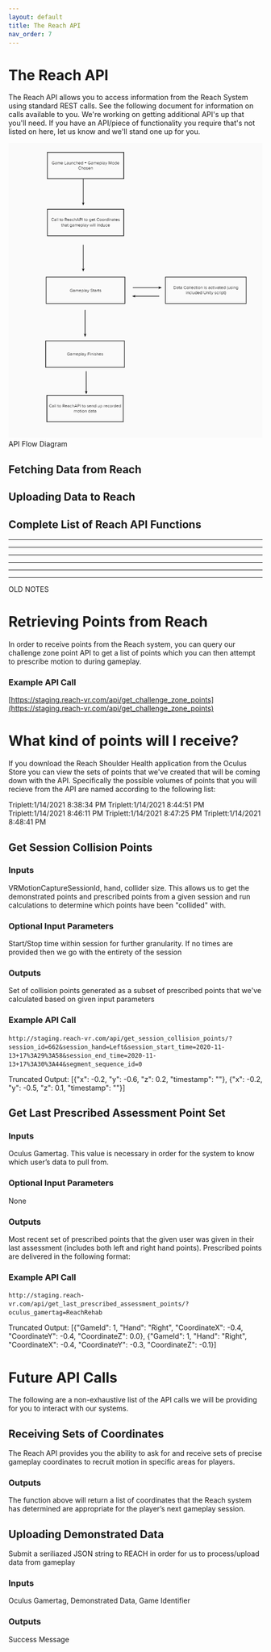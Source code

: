 ```yaml
---
layout: default
title: The Reach API
nav_order: 7
---
```


# The Reach API
The Reach API allows you to access information from the Reach System using standard REST calls. See the following document for information on calls available to you. We're working on getting additional API's up that you'll need. If you have an API/piece of functionality you require that's not listed on here, let us know and we'll stand one up for you. 

![API Flow Diagram](/assets/images/api_flow.PNG)
<span class="caption">API Flow Diagram</span>


## Fetching Data from Reach


## Uploading Data to Reach


## Complete List of Reach API Functions























- - - - - 
- - - - - 
- - - - - 
- - - - - 
- - - - - 
- - - - - 
OLD NOTES

# Retrieving Points from Reach

In order to receive points from the Reach system, you can query our challenge zone 
point API to get a list of points which you can then attempt to prescribe motion to 
during gameplay.  

### Example API Call

[https://staging.reach-vr.com/api/get_challenge_zone_points](https://staging.reach-vr.com/api/get_challenge_zone_points)


# What kind of points will I receive?
If you download the Reach Shoulder Health application from the Oculus Store you can
view the sets of points that we've created that will be coming down with the API. 
Specifically the possible volumes of points that you will recieve from the API are 
named according to the following list:

Triplett:1/14/2021 8:38:34 PM
Triplett:1/14/2021 8:44:51 PM
Triplett:1/14/2021 8:46:11 PM
Triplett:1/14/2021 8:47:25 PM
Triplett:1/14/2021 8:48:41 PM



## Get Session Collision Points

### Inputs

VRMotionCaptureSessionId, hand, collider size. This allows us to get the demonstrated points and prescribed points from a given session and run calculations to determine which points have been "collided" with. 

### Optional Input Parameters

Start/Stop time within session for further granularity. If no times are provided then we go with the entirety of the session

### Outputs

Set of collision points generated as a subset of prescribed points that we've calculated based on given input parameters

### Example API Call

`http://staging.reach-vr.com/api/get_session_collision_points/?session_id=662&session_hand=Left&session_start_time=2020-11-13+17%3A29%3A58&session_end_time=2020-11-13+17%3A30%3A44&segment_sequence_id=0`

Truncated Output: [{"x": -0.2, "y": -0.6, "z": 0.2, "timestamp": ""}, {"x": -0.2, "y": -0.5, "z": 0.1, "timestamp": ""}]

## Get Last Prescribed Assessment Point Set

### Inputs

Oculus Gamertag. This value is necessary in order for the system to know which user’s data to pull from. 

### Optional Input Parameters

None

### Outputs

Most recent set of prescribed points that the given user was given in their last assessment (includes both left and right hand points). Prescribed points are delivered in the following format:


### Example API Call

`http://staging.reach-vr.com/api/get_last_prescribed_assessment_points/?oculus_gamertag=ReachRehab`

Truncated Output: [{"GameId": 1, "Hand": "Right", "CoordinateX": -0.4, "CoordinateY": -0.4, "CoordinateZ": 0.0}, {"GameId": 1, "Hand": "Right", "CoordinateX": -0.4, "CoordinateY": -0.3, "CoordinateZ": -0.1}]





# Future API Calls
The following are a non-exhaustive list of the API calls we will be providing for you to interact with our systems. 

## Receiving Sets of Coordinates
The Reach API provides you the ability to ask for and receive sets of precise gameplay coordinates to recruit motion in specific areas for players.

### Outputs

The function above will return a list of coordinates that the Reach system has determined are appropriate for the player’s next gameplay session. 


## Uploading Demonstrated Data
Submit a seriliazed JSON string to REACH in order for us to process/upload data from gameplay

### Inputs
Oculus Gamertag, Demonstrated Data, Game Identifier

### Outputs
Success Message

